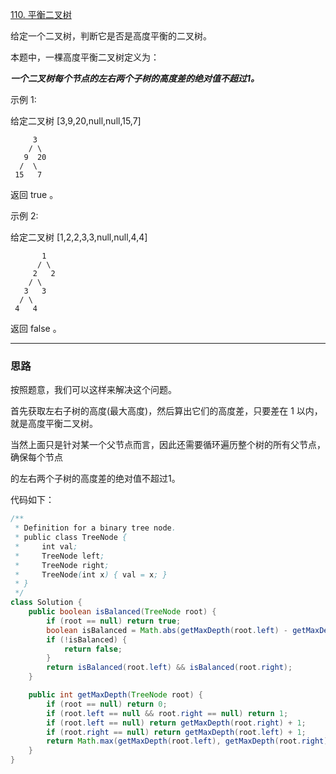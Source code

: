 [110. 平衡二叉树](https://leetcode-cn.com/problems/balanced-binary-tree/)

给定一个二叉树，判断它是否是高度平衡的二叉树。

本题中，一棵高度平衡二叉树定义为：

***一个二叉树每个节点的左右两个子树的高度差的绝对值不超过1。***

示例 1:

给定二叉树 [3,9,20,null,null,15,7]

         3
        / \
       9  20
      /  \
     15   7

 返回 true 。

示例 2:

给定二叉树 [1,2,2,3,3,null,null,4,4]

           1
          / \
         2   2
        / \
       3   3
      / \
     4   4

返回 false 。

<hr/>

### 思路

按照题意，我们可以这样来解决这个问题。

首先获取左右子树的高度(最大高度)，然后算出它们的高度差，只要差在 1 以内，就是高度平衡二叉树。

当然上面只是针对某一个父节点而言，因此还需要循环遍历整个树的所有父节点，确保每个节点

的左右两个子树的高度差的绝对值不超过1。

代码如下：

```java
/**
 * Definition for a binary tree node.
 * public class TreeNode {
 *     int val;
 *     TreeNode left;
 *     TreeNode right;
 *     TreeNode(int x) { val = x; }
 * }
 */
class Solution {
    public boolean isBalanced(TreeNode root) {
        if (root == null) return true;
        boolean isBalanced = Math.abs(getMaxDepth(root.left) - getMaxDepth(root.right)) <= 1;
        if (!isBalanced) {
            return false;
        }
        return isBalanced(root.left) && isBalanced(root.right);
    }

    public int getMaxDepth(TreeNode root) {
        if (root == null) return 0;
        if (root.left == null && root.right == null) return 1;
        if (root.left == null) return getMaxDepth(root.right) + 1;
        if (root.right == null) return getMaxDepth(root.left) + 1;
        return Math.max(getMaxDepth(root.left), getMaxDepth(root.right)) + 1;
    }
}
```
